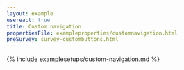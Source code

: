 ```yaml
---
layout: example
usereact: true
title: Custom navigation
propertiesFile: exampleproperties/customnavigation.html
preSurvey: survey-custombuttons.html
---
```


{% include examplesetups/custom-navigation.md %}
